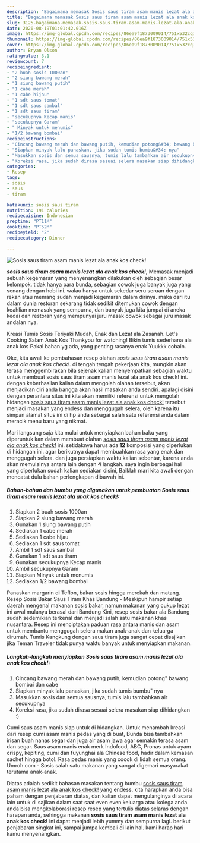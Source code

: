 ```yaml
---
description: "Bagaimana memasak Sosis saus tiram asam manis lezat ala anak kos check!, Menggugah Selera"
title: "Bagaimana memasak Sosis saus tiram asam manis lezat ala anak kos check!, Menggugah Selera"
slug: 3125-bagaimana-memasak-sosis-saus-tiram-asam-manis-lezat-ala-anak-kos-check-menggugah-selera
date: 2020-08-19T01:01:42.016Z
image: https://img-global.cpcdn.com/recipes/86ea9f1873009014/751x532cq70/sosis-saus-tiram-asam-manis-lezat-ala-anak-kos-check-foto-resep-utama.jpg
thumbnail: https://img-global.cpcdn.com/recipes/86ea9f1873009014/751x532cq70/sosis-saus-tiram-asam-manis-lezat-ala-anak-kos-check-foto-resep-utama.jpg
cover: https://img-global.cpcdn.com/recipes/86ea9f1873009014/751x532cq70/sosis-saus-tiram-asam-manis-lezat-ala-anak-kos-check-foto-resep-utama.jpg
author: Bryan Olson
ratingvalue: 3.1
reviewcount: 7
recipeingredient:
- "2 buah sosis 1000an"
- "2 siung bawang merah"
- "1 siung bawang putih"
- "1 cabe merah"
- "1 cabe hijau"
- "1 sdt saus tomat"
- "1 sdt saus sambal"
- "1 sdt saus tiram"
- "secukupnya Kecap manis"
- "secukupnya Garam"
- " Minyak untuk menumis"
- "1/2 bawang bombai"
recipeinstructions:
- "Cincang bawang merah dan bawang putih, kemudian potong&#34; bawang bombai dan cabe"
- "Siapkan minyak lalu panaskan, jika sudah tumis bumbu&#34; nya"
- "Masukkan sosis dan semua sausnya, tumis lalu tambahkan air secukupnya"
- "Koreksi rasa, jika sudah dirasa sesuai selera masakan siap dihidangkan :)"
categories:
- Resep
tags:
- sosis
- saus
- tiram

katakunci: sosis saus tiram 
nutrition: 191 calories
recipecuisine: Indonesian
preptime: "PT11M"
cooktime: "PT52M"
recipeyield: "2"
recipecategory: Dinner

---
```



![Sosis saus tiram asam manis lezat ala anak kos check!](https://img-global.cpcdn.com/recipes/86ea9f1873009014/751x532cq70/sosis-saus-tiram-asam-manis-lezat-ala-anak-kos-check-foto-resep-utama.jpg)

<b><i>sosis saus tiram asam manis lezat ala anak kos check!</i></b>, Memasak menjadi sebuah kegemaran yang menyenangkan dilakukan oleh sebagian besar kelompok. tidak hanya para bunda, sebagian cowok juga banyak juga yang senang dengan hobi ini. walau hanya untuk sekedar seru seruan dengan rekan atau memang sudah menjadi kegemaran dalam dirinya. maka dari itu dalam dunia restoran sekarang tidak sedikit ditemukan cowok dengan keahlian memasak yang sempurna, dan banyak juga kita jumpai di aneka kedai dan restoran yang mempunyai juru masak cowok sebagai juru masak andalan nya.

Kreasi Tumis Sosis Teriyaki Mudah, Enak dan Lezat ala Zasanah. Let&#39;s Cooking Salam Anak Kos Thankyou for watching! Bikin tumis sederhana ala anak kos Pakai bahan yg ada, yang penting rasanya enak Yuukkk cobain.

Oke, kita awali ke pembahasan resep olahan <i>sosis saus tiram asam manis lezat ala anak kos check!</i>. di tengah tengah pekerjaan kita, mungkin akan terasa menggembirakan bila sejenak kalian menyempatkan sebagian waktu untuk membuat sosis saus tiram asam manis lezat ala anak kos check! ini. dengan keberhasilan kalian dalam mengolah olahan tersebut, akan menjadikan diri anda bangga akan hasil masakan anda sendiri. apalagi disini dengan perantara situs ini kita akan memiliki referensi untuk mengolah hidangan <u>sosis saus tiram asam manis lezat ala anak kos check!</u> tersebut menjadi masakan yang endess dan menggugah selera, oleh karena itu simpan alamat situs ini di hp anda sebagai salah satu referensi anda dalam meracik menu baru yang nikmat.


Mari langsung saja kita mulai untuk menyiapkan bahan baku yang diperuntuk kan dalam membuat olahan <u><i>sosis saus tiram asam manis lezat ala anak kos check!</i></u> ini. setidaknya harus ada <b>12</b> komposisi yang diperlukan di hidangan ini. agar berikutnya dapat membuahkan rasa yang enak dan menggugah selera. dan juga persiapkan waktu kalian sebentar, karena anda akan memulainya antara lain dengan <b>4</b> langkah. saya ingin berbagai hal yang diperlukan sudah kalian sediakan disini, Baiklah mari kita awali dengan mencatat dulu bahan perlengkapan dibawah ini.

<!--inarticleads1-->

##### Bahan-bahan dan bumbu yang digunakan untuk pembuatan Sosis saus tiram asam manis lezat ala anak kos check!:

1. Siapkan 2 buah sosis 1000an
1. Siapkan 2 siung bawang merah
1. Gunakan 1 siung bawang putih
1. Sediakan 1 cabe merah
1. Sediakan 1 cabe hijau
1. Sediakan 1 sdt saus tomat
1. Ambil 1 sdt saus sambal
1. Gunakan 1 sdt saus tiram
1. Gunakan secukupnya Kecap manis
1. Ambil secukupnya Garam
1. Siapkan  Minyak untuk menumis
1. Sediakan 1/2 bawang bombai


Panaskan margarin di Teflon, bakar sosis hingga merekah dan matang. Resep Sosis Bakar Saus Tiram Khas Bandung - Meskipun hampir setiap daerah mengenal makanan sosis bakar, namun makanan yang cukup lezat ini awal mulanya berasal dari Bandung Kini, resep sosis bakar ala Bandung sudah sedemikian terkenal dan menjadi salah satu makanan khas nusantara. Resep ini menciptakan paduan rasa antara manis dan asam untuk membantu menggugah selera makan anak-anak dan keluarga dirumah. Tumis Kangkung dengan saus tiram juga sangat cepat disajikan jika Teman Traveler tidak punya waktu banyak untuk menyiapkan makanan. 

<!--inarticleads2-->

##### Langkah-langkah menyiapkan Sosis saus tiram asam manis lezat ala anak kos check!:

1. Cincang bawang merah dan bawang putih, kemudian potong&#34; bawang bombai dan cabe
1. Siapkan minyak lalu panaskan, jika sudah tumis bumbu&#34; nya
1. Masukkan sosis dan semua sausnya, tumis lalu tambahkan air secukupnya
1. Koreksi rasa, jika sudah dirasa sesuai selera masakan siap dihidangkan :)


Cumi saus asam manis siap untuk di hidangkan. Untuk menambah kreasi dari resep cumi asam manis pedas yang di buat, Bunda bisa tambahkan irisan buah nanas segar dan juga air asam jawa agar semakin terasa asam dan segar. Saus asam manis enak merk Indofood, ABC, Pronas untuk ayam crispy, kepiting, cumi dan fuyunghai ala Chinese food, hadir dalam kemasan sachet hingga botol. Rasa pedas manis yang cocok di lidah semua orang. Umroh.com - Sosis salah satu makanan yang sangat digemari masyarakat terutama anak-anak. 

Diatas adalah sedikit bahasan masakan tentang bumbu <u>sosis saus tiram asam manis lezat ala anak kos check!</u> yang endess. kita harapkan anda bisa paham dengan penjabaran diatas, dan kalian dapat mengulanginya di acara lain untuk di sajikan dalam saat saat even even keluarga atau kolega anda. anda bisa mengkolaborasi resep resep yang tertulis diatas selaras dengan harapan anda, sehingga makanan <b>sosis saus tiram asam manis lezat ala anak kos check!</b> ini dapat menjadi lebih yummy dan sempurna lagi. berikut penjabaran singkat ini, sampai jumpa kembali di lain hal. kami harap hari kamu menyenangkan.
